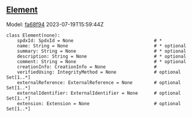 ## [Element](https://github.com/spdx/spdx-3-model/blob/main/model/Core/Classes/Element.md)
Model: [fa68f94](https://github.com/spdx/spdx-3-model/commit/fa68f942ae1a0d0e8f05df6526f147cbe64183ed) 2023-07-19T15:59:44Z
```
class Element(none):
    spdxId: SpdxId = None                              # * 
    name: String = None                                # * optional 
    summary: String = None                             # * optional 
    description: String = None                         # * optional 
    comment: String = None                             # * optional 
    creationInfo: CreationInfo = None                  # 
    verifiedUsing: IntegrityMethod = None              # optional Set[1..*]
    externalReference: ExternalReference = None        # optional Set[1..*]
    externalIdentifier: ExternalIdentifier = None      # optional Set[1..*]
    extension: Extension = None                        # optional Set[1..*]
```
